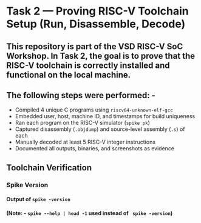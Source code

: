 # Task 2 — Proving RISC-V Toolchain Setup (Run, Disassemble, Decode)

## This repository is part of the VSD RISC-V SoC Workshop. In Task 2, the goal is to prove that the RISC-V toolchain is correctly installed and functional on the local machine.

## The following steps were performed: -
- Compiled 4 unique C programs using `riscv64-unknown-elf-gcc`
- Embedded user, host, machine ID, and timestamps for build uniqueness
- Ran each program on the RISC-V simulator (`spike pk`)
- Captured disassembly (`.objdump`) and source-level assembly (`.s`) of each
- Manually decoded at least 5 RISC-V integer instructions
- Documented all outputs, binaries, and screenshots as evidence

## Toolchain Verification

### Spike Version
#### Output of ``` spike -version ```
#### (Note: - ``` spike --help | head -1 ``` used instead of ``` spike -version```)
